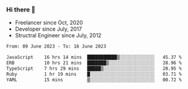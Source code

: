 ### Hi there 👋

- Freelancer since Oct, 2020
- Developer since July, 2017
- Structral Engineer since July, 2012

<!--START_SECTION:waka-->

```txt
From: 09 June 2023 - To: 16 June 2023

JavaScript    16 hrs 14 mins  ███████████▒░░░░░░░░░░░░░   45.37 %
ERB           10 hrs 21 mins  ███████▒░░░░░░░░░░░░░░░░░   28.96 %
TypeScript    7 hrs 29 mins   █████▒░░░░░░░░░░░░░░░░░░░   20.95 %
Ruby          1 hr 19 mins    █░░░░░░░░░░░░░░░░░░░░░░░░   03.71 %
YAML          15 mins         ▒░░░░░░░░░░░░░░░░░░░░░░░░   00.72 %
```

<!--END_SECTION:waka-->
